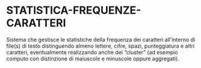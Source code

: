 # STATISTICA-FREQUENZE-CARATTERI
Sistema che gestisce le statistiche della frequenza dei caratteri all’interno di file(s) di testo distinguendo almeno lettere, cifre, spazi, punteggiatura e altri caratteri, eventualmente realizzando anche dei “cluster” (ad esempio computo con distinzione di maiuscole e minuscole oppure aggregati).
